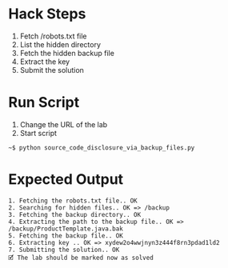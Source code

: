 # Hack Steps

1. Fetch /robots.txt file
2. List the hidden directory
3. Fetch the hidden backup file
4. Extract the key
5. Submit the solution

# Run Script

1. Change the URL of the lab
2. Start script

```
~$ python source_code_disclosure_via_backup_files.py
```

# Expected Output

```
1. Fetching the robots.txt file.. OK
2. Searching for hidden files.. OK => /backup
3. Fetching the backup directory.. OK
4. Extracting the path to the backup file.. OK => /backup/ProductTemplate.java.bak
5. Fetching the backup file.. OK
6. Extracting key .. OK => xydew2o4wwjnyn3z444f8rn3pdad1ld2
7. Submitting the solution.. OK
🗹 The lab should be marked now as solved
```
